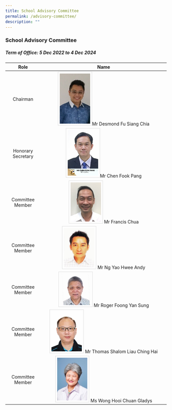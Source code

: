 ```yaml
---
title: School Advisory Committee
permalink: /advisory-committee/
description: ""
---
```

### School Advisory Committee

##### Term of Office: 5 Dec 2022 to 4 Dec 2024

| Role | Name |
|:---:|:---:|
| Chairman |<img src="/images/Mr%20Desmond%20Fu.jpg" style="width:25%;  border:0.5px solid Gainsboro; padding: 5px">Mr Desmond Fu Siang Chia |
|  Honorary Secretary | <img src="/images/School%20Management%20Team/Chen%20Fook%20Pang.jpg" style="width:25%;  border:0.5px solid Gainsboro; padding: 5px">Mr Chen Fook Pang  |
| Committee Member |<img src="/images/Mr%20Francis%20Chua.jpg" style="width:25%;  border:0.5px solid Gainsboro; padding: 5px"> Mr Francis Chua |
|  Committee Member |<img src="/images/Mr%20Andy%20Ng.jpg" style="width:25%;  border:0.5px solid Gainsboro; padding: 5px">  Mr Ng Yao Hwee Andy |
| Committee Member  |<img src="/images/Mr%20Roger%20Foong.jpg" style="width:25%;  border:0.5px solid Gainsboro; padding: 5px"> Mr Roger Foong Yan Sung |
|  Committee Member |<img src="/images/Mr%20Thomas%20Shalom.jpg" style="width:25%;  border:0.5px solid Gainsboro; padding: 5px"> Mr Thomas Shalom Liau Ching Hai |
| Committee Member | <img src="/images/Ms%20Gladys%20Wong.jpg" style="width:25%;  border:0.5px solid Gainsboro; padding: 5px"> Ms Wong Hooi Chuan Gladys  |